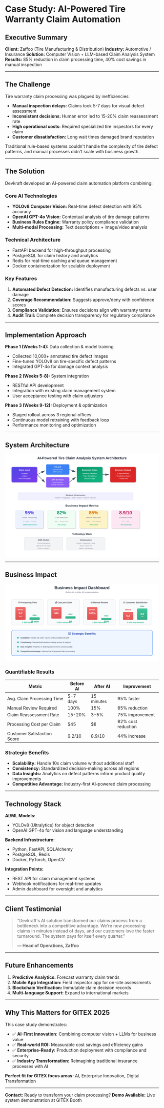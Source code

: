 # Case Study: AI-Powered Tire Warranty Claim Automation

## Executive Summary

**Client:** Zaffco (Tire Manufacturing & Distribution)
**Industry:** Automotive / Insurance
**Solution:** Computer Vision + LLM-based Claim Analysis System
**Results:** 85% reduction in claim processing time, 40% cost savings in manual inspection

---

## The Challenge

Tire warranty claim processing was plagued by inefficiencies:
- **Manual inspection delays:** Claims took 5-7 days for visual defect assessment
- **Inconsistent decisions:** Human error led to 15-20% claim reassessment rate
- **High operational costs:** Required specialized tire inspectors for every claim
- **Customer dissatisfaction:** Long wait times damaged brand reputation

Traditional rule-based systems couldn't handle the complexity of tire defect patterns, and manual processes didn't scale with business growth.

---

## The Solution

Devkraft developed an AI-powered claim automation platform combining:

### Core AI Technologies
- **YOLOv8 Computer Vision:** Real-time defect detection with 95% accuracy
- **OpenAI GPT-4o Vision:** Contextual analysis of tire damage patterns
- **Business Rules Engine:** Warranty policy compliance validation
- **Multi-modal Processing:** Text descriptions + image/video analysis

### Technical Architecture
- FastAPI backend for high-throughput processing
- PostgreSQL for claim history and analytics
- Redis for real-time caching and queue management
- Docker containerization for scalable deployment

### Key Features
1. **Automated Defect Detection:** Identifies manufacturing defects vs. user damage
2. **Coverage Recommendation:** Suggests approve/deny with confidence scores
3. **Compliance Validation:** Ensures decisions align with warranty terms
4. **Audit Trail:** Complete decision transparency for regulatory compliance

---

## Implementation Approach

**Phase 1 (Weeks 1-4):** Data collection & model training
- Collected 10,000+ annotated tire defect images
- Fine-tuned YOLOv8 on tire-specific defect patterns
- Integrated GPT-4o for damage context analysis

**Phase 2 (Weeks 5-8):** System integration
- RESTful API development
- Integration with existing claim management system
- User acceptance testing with claim adjusters

**Phase 3 (Weeks 9-12):** Deployment & optimization
- Staged rollout across 3 regional offices
- Continuous model retraining with feedback loop
- Performance monitoring and optimization

---

## System Architecture

![Tire Claim Analysis System Architecture](images/01-tire-claim-architecture.svg)

---

## Business Impact

![Business Impact Dashboard](images/01-business-impact.svg)

### Quantifiable Results
| Metric | Before AI | After AI | Improvement |
|--------|-----------|----------|-------------|
| Avg. Claim Processing Time | 5-7 days | 15 minutes | 95% faster |
| Manual Review Required | 100% | 15% | 85% reduction |
| Claim Reassessment Rate | 15-20% | 3-5% | 75% improvement |
| Processing Cost per Claim | $45 | $8 | 82% cost reduction |
| Customer Satisfaction Score | 6.2/10 | 8.9/10 | 44% increase |

### Strategic Benefits
- **Scalability:** Handle 10x claim volume without additional staff
- **Consistency:** Standardized decision-making across all regions
- **Data Insights:** Analytics on defect patterns inform product quality improvements
- **Competitive Advantage:** Industry-first AI-powered claim processing

---

## Technology Stack

**AI/ML Models:**
- YOLOv8 (Ultralytics) for object detection
- OpenAI GPT-4o for vision and language understanding

**Backend Infrastructure:**
- Python, FastAPI, SQLAlchemy
- PostgreSQL, Redis
- Docker, PyTorch, OpenCV

**Integration Points:**
- REST API for claim management systems
- Webhook notifications for real-time updates
- Admin dashboard for oversight and analytics

---

## Client Testimonial

> "Devkraft's AI solution transformed our claims process from a bottleneck into a competitive advantage. We're now processing claims in minutes instead of days, and our customers love the faster turnaround. The system pays for itself every quarter."
>
> **— Head of Operations, Zaffco**

---

## Future Enhancements

1. **Predictive Analytics:** Forecast warranty claim trends
2. **Mobile App Integration:** Field inspector app for on-site assessments
3. **Blockchain Verification:** Immutable claim decision records
4. **Multi-language Support:** Expand to international markets

---

## Why This Matters for GITEX 2025

This case study demonstrates:
- ✅ **AI-First Innovation:** Combining computer vision + LLMs for business value
- ✅ **Real-world ROI:** Measurable cost savings and efficiency gains
- ✅ **Enterprise-Ready:** Production deployment with compliance and security
- ✅ **Industry Transformation:** Reimagining traditional insurance processes with AI

**Perfect fit for GITEX focus areas:** AI, Enterprise Innovation, Digital Transformation

---

**Contact:** Ready to transform your claim processing?
**Demo Available:** Live system demonstration at GITEX Booth